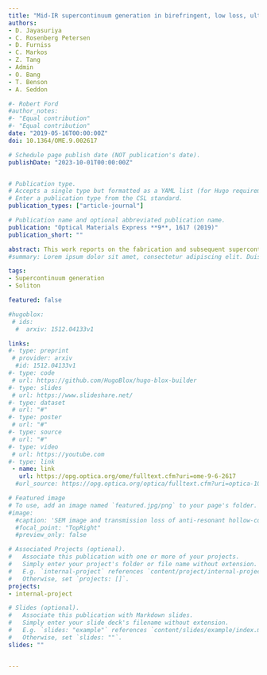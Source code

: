 ```yaml
---
title: "Mid-IR supercontinuum generation in birefringent, low loss, ultra-high numerical aperture Ge-As-Se-Te chalcogenide step-index fiber"
authors:
- D. Jayasuriya
- C. Rosenberg Petersen
- D. Furniss
- C. Markos
- Z. Tang
- Admin
- O. Bang
- T. Benson
- A. Seddon

#- Robert Ford
#author_notes:
#- "Equal contribution"
#- "Equal contribution"
date: "2019-05-16T00:00:00Z"
doi: 10.1364/OME.9.002617

# Schedule page publish date (NOT publication's date).
publishDate: "2023-10-01T00:00:00Z"


# Publication type.
# Accepts a single type but formatted as a YAML list (for Hugo requirements).
# Enter a publication type from the CSL standard.
publication_types: ["article-journal"]

# Publication name and optional abbreviated publication name.
publication: "Optical Materials Express **9**, 1617 (2019)"
publication_short: ""

abstract: This work reports on the fabrication and subsequent supercontinuum generation in a Ge-As-Se-Te/Ge-As-Se core/clad chalcogenide step-index fiber with an elliptical-core and an ultra-high numerical aperture of 1.88 ± 0.02 from 2.5 - 15 µm wavelength. The fiber has very low transmission loss of < 2 dB/m from 5-11 µm and a minimum loss of 0.72 ± 0.04 dB/m at 8.56 µm. Supercontinuum spanning from 2.1 µm to 11.5 µm with an average power of ∼6.5 mW was achieved by pumping a ∼16 cm fiber with a minor/major axis core diameter of 4.2/5.2 µm with 250 fs pulses at 4.65 µm wavelength and a repetition rate of 20.88 MHz. The effect of the elliptical-core was investigated by means of mechanical rotation of the fiber relative to the linear pump polarization, and it was found to cause a shift in the supercontinuum spectral edges by several hundred nanometers.
#summary: Lorem ipsum dolor sit amet, consectetur adipiscing elit. Duis posuere tellus ac convallis placerat. Proin tincidunt magna sed ex sollicitudin condimentum.

tags:
- Supercontinuum generation
- Soliton

featured: false

#hugoblox:
 # ids:
  #  arxiv: 1512.04133v1

links:
#- type: preprint
 # provider: arxiv
  #id: 1512.04133v1
#- type: code
 # url: https://github.com/HugoBlox/hugo-blox-builder
#- type: slides
 # url: https://www.slideshare.net/
#- type: dataset
 # url: "#"
#- type: poster
 # url: "#"
#- type: source
 # url: "#"
#- type: video
 # url: https://youtube.com
#- type: link
 - name: link
   url: https://opg.optica.org/ome/fulltext.cfm?uri=ome-9-6-2617
  #url_source: https://opg.optica.org/optica/fulltext.cfm?uri=optica-10-10-1253

# Featured image
# To use, add an image named `featured.jpg/png` to your page's folder. 
#image:
  #caption: 'SEM image and transmission loss of anti-resonant hollow-core fiber'
  #focal_point: "TopRight"
  #preview_only: false

# Associated Projects (optional).
#   Associate this publication with one or more of your projects.
#   Simply enter your project's folder or file name without extension.
#   E.g. `internal-project` references `content/project/internal-project/index.md`.
#   Otherwise, set `projects: []`.
projects:
- internal-project

# Slides (optional).
#   Associate this publication with Markdown slides.
#   Simply enter your slide deck's filename without extension.
#   E.g. `slides: "example"` references `content/slides/example/index.md`.
#   Otherwise, set `slides: ""`.
slides: ""


---
```

